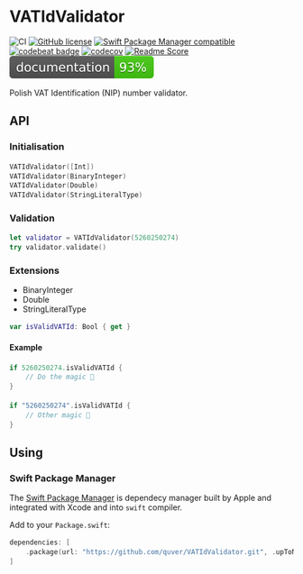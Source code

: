 # VATIdValidator

![CI](https://github.com/quver/VATIdValidator/workflows/CI/badge.svg)
[![GitHub license](https://img.shields.io/github/license/quver/VATIdValidator.svg)]()
[![Swift Package Manager compatible](https://img.shields.io/badge/SPM-compatible-brightgreen.svg)](https://swift.org/package-manager)
[![codebeat badge](https://codebeat.co/badges/a96882e8-2953-4453-8734-cbc6edb9c16c)](https://codebeat.co/projects/github-com-quver-vatidvalidator-master)
[![codecov](https://codecov.io/gh/quver/VATIdValidator/branch/master/graph/badge.svg)](https://codecov.io/gh/quver/VATIdValidator)
[![Readme Score](http://readme-score-api.herokuapp.com/score.svg?url=https://github.com/quver/vatidvalidator)](http://clayallsopp.github.io/readme-score?url=https://github.com/quver/vatidvalidator)
[![Documentation](https://raw.githubusercontent.com/quver/VATIdValidator/gh-pages/badge.svg)](https://quver.github.io/VATIdValidator/index.html)

Polish VAT Identification (NIP) number validator.

## API
### Initialisation

```swift
VATIdValidator([Int])
VATIdValidator(BinaryInteger)
VATIdValidator(Double)
VATIdValidator(StringLiteralType)

```
### Validation
```swift
let validator = VATIdValidator(5260250274)
try validator.validate()
```
### Extensions
- BinaryInteger
- Double
- StringLiteralType

```swift
var isValidVATId: Bool { get }
```
#### Example

```swift
if 5260250274.isValidVATId {
	// Do the magic 🎊
}

if "5260250274".isValidVATId {
	// Other magic 🎉
}
```

## Using
### Swift Package Manager

The [Swift Package Manager](https://swift.org/package-manager/) is dependecy manager built by Apple and integrated with Xcode and into `swift` compiler.

Add to your `Package.swift`:

```swift
dependencies: [
    .package(url: "https://github.com/quver/VATIdValidator.git", .upToNextMajor(from: "1.0.0"))
]
```